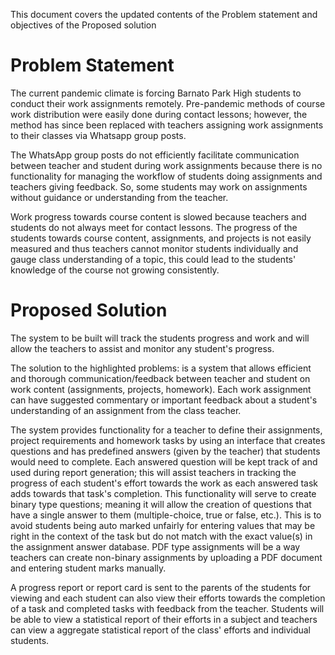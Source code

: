 This document covers the updated contents of the Problem statement and objectives of the Proposed solution

# Problem Statement

The current pandemic climate is forcing Barnato Park High students to conduct their work assignments remotely. Pre-pandemic methods of course work distribution were easily done during contact lessons; however, the method has since been replaced with teachers assigning work assignments to their classes via Whatsapp group posts. 

The WhatsApp group posts do not efficiently facilitate communication between teacher and student during work assignments because there is no functionality for managing the workflow of students doing assignments and teachers giving feedback. So, some students may work on assignments without guidance or understanding from the teacher.

Work progress towards course content is slowed because teachers and students do not always meet for contact lessons. The progress of the students towards course content, assignments, and projects is not easily measured and thus teachers cannot monitor students individually and gauge class understanding of a topic, this could lead to the students' knowledge of the course not growing consistently. 

# Proposed Solution

The system to be built will track
the students progress and work and will allow the teachers to
assist and monitor any student's progress.

The solution to the highlighted problems: is a system that allows efficient and thorough communication/feedback between teacher and student on work content (assignments, projects, homework). Each work assignment can have suggested commentary or important feedback about a student's understanding of an assignment from the class teacher.

The system provides functionality for a teacher to define their assignments, project requirements and homework tasks by using an interface that creates questions and has predefined answers (given by the teacher) that students would need to complete. Each answered question will be kept track of and used during report generation; this will assist teachers in tracking the progress of each student's effort towards the work as each answered task adds towards that task's completion. This functionality will serve to create binary type questions; meaning it will allow the creation of questions that have a single answer to them (multiple-choice, true or false, etc.). This is to avoid students being auto marked unfairly for entering values that may be right in the context of the task but do not match with the exact value(s) in the assignment answer database. PDF type assignments will be a way teachers can create non-binary assignments by uploading a PDF document and entering student marks manually.

A progress report or report card is sent to the parents of the students for viewing and each student can also view their efforts towards the completion of a task and completed tasks with feedback from the teacher. Students will be able to view a statistical report of their efforts in a subject and teachers can view a aggregate statistical report of the class' efforts and individual students.


